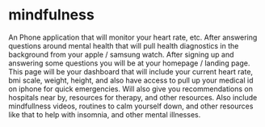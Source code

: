 # mindfulness
An Phone application that will monitor your heart rate, etc. After answering questions around mental health that will pull health diagnostics in the background from your apple / samsung watch. After signing up and answering some questions you will be at your homepage / landing page.   This page will be your dashboard that will include your current heart rate, bmi scale, weight, height, and also have access to pull up your medical id on iphone for quick emergencies.   Will also give you recommendations on hospitals near by, resources for therapy, and other resources.   Also include mindfullness videos, routines to calm yourself down, and other resources like that to help with insomnia, and other mental illnesses.
